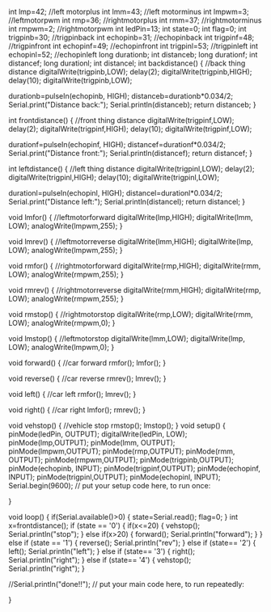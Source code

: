 int lmp=42; //left motorplus
int lmm=43; //left motorminus
int lmpwm=3;  //leftmotorpwm
int rmp=36; //rightmotorplus
int rmm=37; //rightmotorminus
int rmpwm=2;  //rightmotorpwm
int ledPin=13;
int state=0;
int flag=0;
int trigpinb=30;    //trigpinback
int echopinb=31;    //echopinback
int trigpinf=48;    //trigpinfront
int echopinf=49;    //echopinfront
int trigpinl=53;    //trigpinleft
int echopinl=52;    //echopinleft
long durationb;
int distanceb;
long durationf;
int distancef;
long durationl;
int distancel;
int backdistance() {     //back thing distance
  digitalWrite(trigpinb,LOW);
  delay(2);
  digitalWrite(trigpinb,HIGH);
  delay(10);
  digitalWrite(trigpinb,LOW);
  
  durationb=pulseIn(echopinb, HIGH);
  distanceb=durationb*0.034/2;
  Serial.print("Distance back:");
  Serial.println(distanceb);
  return distanceb;
}

int frontdistance() {     //front thing distance
  digitalWrite(trigpinf,LOW);
  delay(2);
  digitalWrite(trigpinf,HIGH);
  delay(10);
  digitalWrite(trigpinf,LOW);
  
  durationf=pulseIn(echopinf, HIGH);
  distancef=durationf*0.034/2;
  Serial.print("Distance front:");
  Serial.println(distancef);
  return distancef;
}

int leftdistance() {     //left thing distance
  digitalWrite(trigpinl,LOW);
  delay(2);
  digitalWrite(trigpinl,HIGH);
  delay(10);
  digitalWrite(trigpinl,LOW);
  
  durationl=pulseIn(echopinl, HIGH);
  distancel=durationl*0.034/2;
  Serial.print("Distance left:");
  Serial.println(distancel);
  return distancel;
}


void lmfor() {      //leftmotorforward
  digitalWrite(lmp,HIGH);
  digitalWrite(lmm, LOW);
  analogWrite(lmpwm,255);
}

void lmrev() {      //leftmotorreverse
  digitalWrite(lmm,HIGH);
  digitalWrite(lmp, LOW);
  analogWrite(lmpwm,255);
}

void rmfor() {    //rightmotorforward
  digitalWrite(rmp,HIGH);
  digitalWrite(rmm, LOW);
  analogWrite(rmpwm,255);
}

void rmrev() {    //rightmotorreverse
  digitalWrite(rmm,HIGH);
  digitalWrite(rmp, LOW);
  analogWrite(rmpwm,255);
}

void rmstop() {    //rightmotorstop
  digitalWrite(rmp,LOW);
  digitalWrite(rmm, LOW);
  analogWrite(rmpwm,0);
}

void lmstop() {      //leftmotorstop
  digitalWrite(lmm,LOW);
  digitalWrite(lmp, LOW);
  analogWrite(lmpwm,0);
}

void forward() {      //car forward
  rmfor();
  lmfor();
}

void reverse() {      //car reverse
  rmrev();
  lmrev();
}

void left() {       //car left
  rmfor();
  lmrev();
}

void right() {      //car right
  lmfor();
  rmrev();
}

void vehstop() {      //vehicle stop
  rmstop();
  lmstop();
}
void setup() {
  pinMode(ledPin, OUTPUT);
  digitalWrite(ledPin, LOW);
  pinMode(lmp,OUTPUT);
  pinMode(lmm, OUTPUT);
  pinMode(lmpwm,OUTPUT);
  pinMode(rmp,OUTPUT);
  pinMode(rmm, OUTPUT);
  pinMode(rmpwm,OUTPUT);
  pinMode(trigpinb,OUTPUT);
  pinMode(echopinb, INPUT);
  pinMode(trigpinf,OUTPUT);
  pinMode(echopinf, INPUT);
  pinMode(trigpinl,OUTPUT);
  pinMode(echopinl, INPUT);
  Serial.begin(9600);
  // put your setup code here, to run once:

}

void loop() {
  if(Serial.available()>0) {
    state=Serial.read();
    flag=0;
  }
  int x=frontdistance();
  if (state == '0') {
    if(x<=20) {
    vehstop();
    Serial.println("stop");
    } else if(x>20) {
      forward();
      Serial.println("forward");
    }
  }
   else if (state == '1') {
    reverse();
    Serial.println("rev");
  }
   else if (state== '2') {
    left();
    Serial.println("left");
  }
   else if (state== '3') {
    right();
    Serial.println("right");
  }
  else if (state== '4') {
    vehstop();
    Serial.println("right");
  }
 
  //Serial.println("done!!");
  // put your main code here, to run repeatedly:

}
